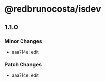 # @redbrunocosta/isdev

## 1.1.0

### Minor Changes

- aaa714e: edit

### Patch Changes

- aaa714e: edit

